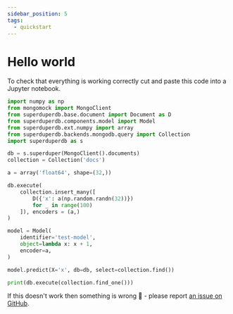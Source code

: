 ```yaml
---
sidebar_position: 5
tags:
  - quickstart
---
```


# Hello world 

To check that everything is working correctly cut and paste this code into a Jupyter notebook.

```python
import numpy as np
from mongomock import MongoClient
from superduperdb.base.document import Document as D
from superduperdb.components.model import Model
from superduperdb.ext.numpy import array
from superduperdb.backends.mongodb.query import Collection
import superduperdb as s

db = s.superduper(MongoClient().documents)
collection = Collection('docs')

a = array('float64', shape=(32,))

db.execute(
    collection.insert_many([
        D({'x': a(np.random.randn(32))})
        for _ in range(100)
    ]), encoders = (a,)
)

model = Model(
    identifier='test-model',
    object=lambda x: x + 1,
    encoder=a,
)

model.predict(X='x', db=db, select=collection.find())

print(db.execute(collection.find_one()))
```

If this doesn't work then something is wrong 🙉 - please report [an issue on GitHub](https://github.com/SuperDuperDB/superduperdb/issues).